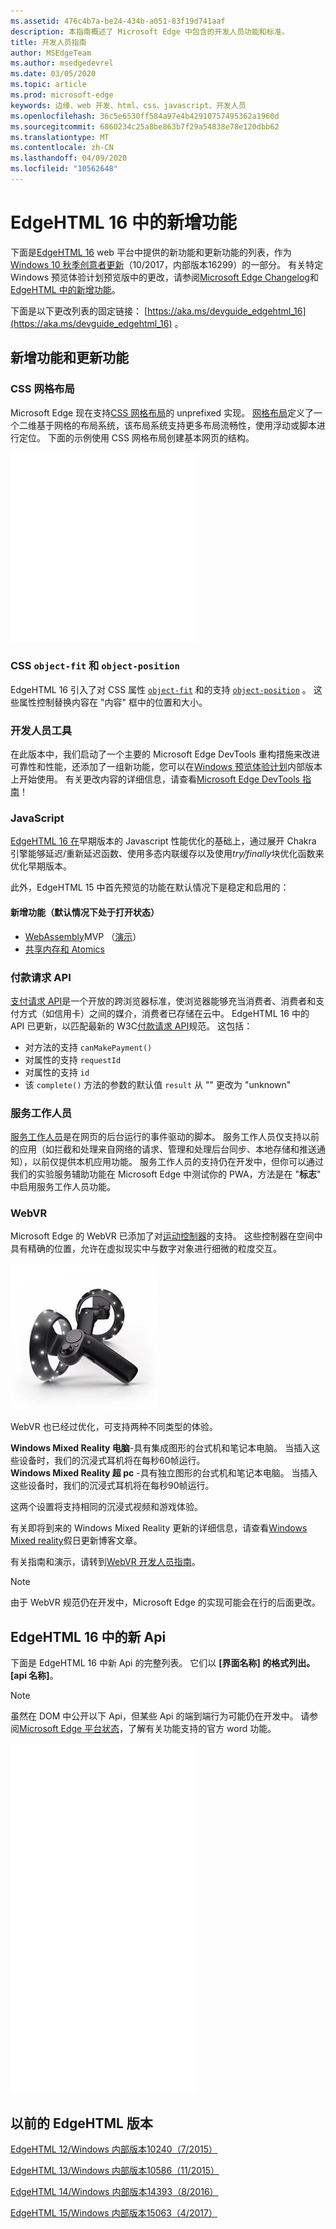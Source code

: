 ```yaml
---
ms.assetid: 476c4b7a-be24-434b-a051-83f19d741aaf
description: 本指南概述了 Microsoft Edge 中包含的开发人员功能和标准。
title: 开发人员指南
author: MSEdgeTeam
ms.author: msedgedevrel
ms.date: 03/05/2020
ms.topic: article
ms.prod: microsoft-edge
keywords: 边缘、web 开发、html、css、javascript、开发人员
ms.openlocfilehash: 36c5e6530ff584a97e4b42910757495362a1960d
ms.sourcegitcommit: 6860234c25a8be863b7f29a54838e78e120dbb62
ms.translationtype: MT
ms.contentlocale: zh-CN
ms.lasthandoff: 04/09/2020
ms.locfileid: "10562648"
---
```

# EdgeHTML 16 中的新增功能

下面是[EdgeHTML 16](https://blogs.windows.com/msedgedev/2017/10/17/edgehtml-16-fall-creators-update/) web 平台中提供的新功能和更新功能的列表，作为[Windows 10 秋季创意者更新](https://blogs.windows.com/windowsexperience/2017/10/17/whats-new-windows-10-fall-creators-update/)（10/2017，内部版本16299）的一部分。 有关特定 Windows 预览体验计划预览版中的更改，请参阅[Microsoft Edge Changelog](https://developer.microsoft.com/microsoft-edge/platform/changelog/)和[EdgeHTML 中的新增功能](../whats-new.md)。

下面是以下更改列表的固定链接： [https://aka.ms/devguide_edgehtml_16](https://aka.ms/devguide_edgehtml_16) 。

## 新增功能和更新功能

### CSS 网格布局

Microsoft Edge 现在支持[CSS 网格布局](https://www.w3.org/TR/css-grid-1/)的 unprefixed 实现。 [网格布局](https://developer.mozilla.org/docs/Web/CSS/CSS_Grid_Layout)定义了一个二维基于网格的布局系统，该布局系统支持更多布局流畅性，使用浮动或脚本进行定位。 下面的示例使用 CSS 网格布局创建基本网页的结构。


<iframe height='303' scrolling='no' title='CSS 网格布局' src='//codepen.io/MSEdgeDev/embed/mMQqZX/?height=303&theme-id=23761&default-tab=css,result&embed-version=2' frameborder='no' allowtransparency='true' allowfullscreen='true'><a href='https://codepen.io/MSEdgeDev/pen/mMQqZX/'> </a> <a href='https://codepen.io/MSEdgeDev'> 在 CodePen 上按 MSEdgeDev （@MSEdgeDev）查看笔 CSS 网格布局 </a> <a href='https://codepen.io'> </a> 。
</iframe>


### CSS `object-fit` 和 `object-position`

EdgeHTML 16 引入了对 CSS 属性 [`object-fit`](https://developer.mozilla.org/docs/Web/CSS/object-fit) 和的支持 [`object-position`](https://developer.mozilla.org/docs/Web/CSS/object-position) 。  这些属性控制替换内容在 "内容" 框中的位置和大小。  

### 开发人员工具

在此版本中，我们启动了一个主要的 Microsoft Edge DevTools 重构措施来改进可靠性和性能，还添加了一组新功能，您可以在[Windows 预览体验计划](https://insider.windows.com/)内部版本上开始使用。  有关更改内容的详细信息，请查看[Microsoft Edge DevTools 指南](../../devtools-guide/whats-new.md)！

### JavaScript

[EdgeHTML 16 在](https://blogs.windows.com/msedgedev/2017/10/31/optimizations-webassembly-sharedarraybuffer-atomics-edgehtml-16/#FodxEPHxR4WkbtyA.97)早期版本的 Javascript 性能优化的基础上，通过展开 Chakra 引擎能够延迟/重新延迟函数、使用多态内联缓存以及使用*try/finally*块优化函数来优化早期版本。

此外，EdgeHTML 15 中首先预览的功能在默认情况下是稳定和启用的：

#### 新增功能（默认情况下处于打开状态）

* [WebAssembly](https://developer.microsoft.com/microsoft-edge/platform/status/webassemblymvp/?q=WebAssembly)MVP （[演示](https://webassembly.org/demo/)）
* [共享内存和 Atomics](https://developer.microsoft.com/microsoft-edge/platform/status/sharedmemoryandatomics/?q=Atomics)

### 付款请求 API

[支付请求 API](../windows-integration/payment-request-api.md)是一个开放的跨浏览器标准，使浏览器能够充当消费者、消费者和支付方式（如信用卡）之间的媒介，消费者已存储在云中。  EdgeHTML 16 中的 API 已更新，以匹配最新的 W3C[付款请求 API](https://w3c.github.io/payment-request/)规范。 这包括：
* 对方法的支持 `canMakePayment()`
* 对属性的支持 `requestId`
* 对属性的支持 `id`
* 该 `complete()` 方法的参数的默认值 `result` 从 "" 更改为 "unknown"

### 服务工作人员

[服务工作人员](https://www.w3.org/TR/service-workers-1/)是在网页的后台运行的事件驱动的脚本。 服务工作人员仅支持以前的应用（如拦截和处理来自网络的请求、管理和处理后台同步、本地存储和推送通知），以前仅提供本机应用功能。 服务工作人员的支持仍在开发中，但你可以通过我们的实验服务辅助功能在 Microsoft Edge 中测试你的 PWA，方法是在 "**标志**" 中启用服务工作人员功能。

### WebVR
Microsoft Edge 的 WebVR 已添加了对[运动控制器](https://developer.microsoft.com/windows/mixed-reality/motion_controllers)的支持。 这些控制器在空间中具有精确的位置，允许在虚拟现实中与数字对象进行细微的粒度交互。

![运动控制器](../media/MotionControllers.jpg)

WebVR 也已经过优化，可支持两种不同类型的体验。

**Windows Mixed Reality 电脑**-具有集成图形的台式机和笔记本电脑。  当插入这些设备时，我们的沉浸式耳机将在每秒60帧运行。  
**Windows Mixed Reality 超 pc** -具有独立图形的台式机和笔记本电脑。 当插入这些设备时，我们的沉浸式耳机将在每秒90帧运行。   

这两个设置将支持相同的沉浸式视频和游戏体验。 

有关即将到来的 Windows Mixed Reality 更新的详细信息，请查看[Windows Mixed reality](https://blogs.windows.com/windowsexperience/2017/08/28/windows-mixed-reality-holiday-update/)假日更新博客文章。 

有关指南和演示，请转到[WebVR 开发人员指南](https://docs.microsoft.com/microsoft-edge/webvr/)。

 > [!NOTE] 
 > 由于 WebVR 规范仍在开发中，Microsoft Edge 的实现可能会在行的后面更改。

## EdgeHTML 16 中的新 Api

下面是 EdgeHTML 16 中新 Api 的完整列表。 它们以 **[界面名称] 的格式列出。 [api 名称]**。

> [!NOTE] 
> 虽然在 DOM 中公开以下 Api，但某些 Api 的端到端行为可能仍在开发中。 请参阅[Microsoft Edge 平台状态](https://developer.microsoft.com/microsoft-edge/platform/status/)，了解有关功能支持的官方 word 功能。

<iframe height='559' scrolling='no' title='EdgeHTML 16 中的新 Api' src='//codepen.io/MSEdgeDev/embed/jLGZZY/?height=559&theme-id=23761&default-tab=result&embed-version=2' frameborder='no' allowtransparency='true' allowfullscreen='true'>请参阅 <a href='https://codepen.io/MSEdgeDev/pen/jLGZZY/'> </a> CodePen 上的 EdgeHTML MSEdgeDev （@MSEdgeDev）中的笔新 api <a href='https://codepen.io/MSEdgeDev'> </a> <a href='https://codepen.io'> </a> 。</iframe></p>

<h2 id="previous-edgehtml-releases">以前的 EdgeHTML 版本</h2>
<p><a href="https://aka.ms/devguide_edgehtml_12" data-raw-source="[EdgeHTML 12 / Windows build 10240 (7/2015)](https://aka.ms/devguide_edgehtml_12)">EdgeHTML 12/Windows 内部版本10240（7/2015）</a>

[EdgeHTML 13/Windows 内部版本10586（11/2015）](https://aka.ms/devguide_edgehtml_13)

[EdgeHTML 14/Windows 内部版本14393（8/2016）](https://aka.ms/devguide_edgehtml_14)

[EdgeHTML 15/Windows 内部版本15063（4/2017）](https://aka.ms/devguide_edgehtml_15)
